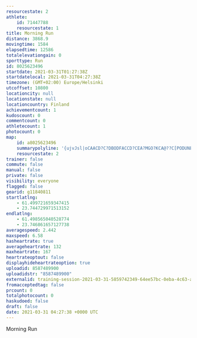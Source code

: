 ```yaml
---
resourcestate: 2
athlete:
    id: 71447788
    resourcestate: 1
title: Morning Run
distance: 3868.9
movingtime: 1584
elapsedtime: 12586
totalelevationgain: 0
sporttype: Run
id: 8025623496
startdate: 2021-03-31T01:27:38Z
startdatelocal: 2021-03-31T04:27:38Z
timezone: (GMT+02:00) Europe/Helsinki
utcoffset: 10800
locationcity: null
locationstate: null
locationcountry: Finland
achievementcount: 1
kudoscount: 0
commentcount: 0
athletecount: 1
photocount: 0
map:
    id: a8025623496
    summarypolyline: '{ujvJsl|oCAACD?C?DBODFACCD?CEA?MGO?KCA@??C[PODUNEJOBQL[AKBS@QPY@QLSJKBMHg@IOHQVI@GEM@GDGLGjAId@OFYVCAG_AGmBIIg@CGQ?s@AGAH?[GoBE_@Ki@B_@CUWyAIw@S{@M}AI_@KWKm@Us@McAM[IK]cAa@eAi@eBQMEGKe@Yw@]iAc@cACa@IOCO@cAG}@_AmEWyA]aBYkBWkAQwA_AwGu@aBUy@Wg@a@{AIGMPK@WEMIYe@e@c@e@_Aa@aAWkACs@Bm@H[?{AHk@Aw@Da@?_ABs@CmA?{BL}CJe@Fs@LeCCaAQgDAc@BWN]XUFKBS?aADOFIJAPFJ@VI`@GJBJARRHDNATBLEL?Cl@Hd@JPtAx@AQB@DDHAJBFb@Fv@NLJLJD?FHHXl@@`@HV@PLPPb@^^JDZp@LtBChBXdCAb@Cn@Ob@E`@?v@@JLPH\Df@Ah@^bBId@B|@Q`A?HJh@B@N?PDj@GNFTh@Xd@Tl@|@vAFFF@RCJKp@Uj@EP@FEXGJHLVBZCTVj@B\AlABx@Fj@D|AAfBHxDF|AHh@HdAB|BDNBXIj@L~@Cz@Bb@Ap@B@j@Hh@?\@NDF?BED?JGPWJKZLF?LCLIDERk@NE?GJIJHD?ZKp@FHAH@PEL?DATB'
    resourcestate: 2
trainer: false
commute: false
manual: false
private: false
visibility: everyone
flagged: false
gearid: g11840811
startlatlng:
    - 61.499721659347415
    - 23.744729971513152
endlatlng:
    - 61.498565040528774
    - 23.746861657127738
averagespeed: 2.442
maxspeed: 6.58
hasheartrate: true
averageheartrate: 132
maxheartrate: 167
heartrateoptout: false
displayhideheartrateoption: true
uploadid: 8587489900
uploadidstr: "8587489900"
externalid: training-session-2021-03-31-5859742349-64ee57bc-0eba-4c63-ac1e-d2c1c5e6a968.fit
fromacceptedtag: false
prcount: 0
totalphotocount: 0
haskudoed: false
draft: false
date: 2021-03-31 04:27:38 +0000 UTC
---
```

Morning Run